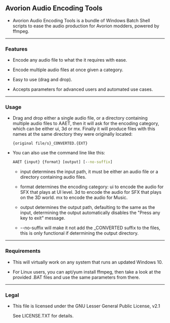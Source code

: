 ## Avorion Audio Encoding Tools

 * Avorion Audio Encoding Tools is a bundle of Windows Batch Shell scripts to ease the audio production for Avorion modders, powered by ffmpeg.

-------------------------------------------------------------------------------
### Features

 * Encode any audio file to what the it requires with ease.

 * Encode multiple audio files at once given a category.

 * Easy to use (drag and drop).

 * Accepts parameters for advanced users and automated use cases.

-------------------------------------------------------------------------------
### Usage

 * Drag and drop either a single audio file, or a directory containing multiple audio files to AAET, then it will ask for the encoding category, which can be either ui, 3d or mx. Finally it will produce files with this names at the same directory they were originally located:

   ``{original file/s}_CONVERTED.{EXT}``

 * You can also use the command line like this:

     ```bat
     AAET {input} {format} [output] [--no-suffix]
     ```

   - input determines the input path, it must be either an audio file or a directory containing audio files.

   - format determines the encoding category:
     ui to encode the audio for SFX that plays at UI level.
     3d to encode the audio for SFX that plays on the 3D world.
     mx to encode the audio for Music.

   - output determines the output path, defaulting to the same as the input, determining the output automatically disables the "Press any key to exit" message.

   - --no-suffix will make it not add the _CONVERTED suffix to the files, this is only functional if determining the output directory.

-------------------------------------------------------------------------------
### Requirements

 * This will virtually work on any system that runs an updated Windows 10.

 * For Linux users, you can apt/yum install ffmpeg, then take a look at the provided .BAT files and use the same parameters from there.

-------------------------------------------------------------------------------
### Legal

 * This file is licensed under the GNU Lesser General Public License, v2.1

   See LICENSE.TXT for details.
